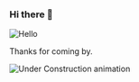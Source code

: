 ### Hi there 👋
![Hello](https://env8qqhj0cscgc6.m.pipedream.net)

Thanks for coming by.

![Under Construction animation](http://twoblackbirds.com/wp-content/uploads/2014/05/underconstruction.gif)

<!--

TTImNUw7JlxMKCc9Tz02UUQoJ0VPPTIhTDo2TUUoJzFPKCchTDg3REA4MiFHODZVRS9SISY7VlFMO1c8QA0KIzs2NEENCmA=

**RhettLawson42/RhettLawson42** is a ✨ _special_ ✨ repository because its `README.md` (this file) appears on your GitHub profile.

Here are some ideas to get you started:

- 🔭 I’m currently working on ...
- 🌱 I’m currently learning ...
- 👯 I’m looking to collaborate on ...
- 🤔 I’m looking for help with ...
- 💬 Ask me about ...
- 📫 How to reach me: ...
- 😄 Pronouns: ...
- ⚡ Fun fact: ...
-->
